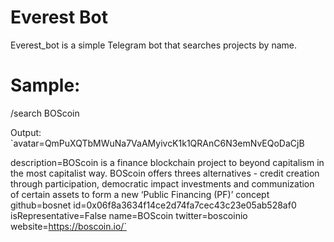 # Everest Bot
Everest_bot is a simple Telegram bot that searches projects by name.

# Sample:

/search BOScoin

Output:
`avatar=QmPuXQTbMWuNa7VaAMyivcK1k1QRAnC6N3emNvEQoDaCjB

description=BOScoin is a finance blockchain project to beyond capitalism in the most capitalist way. BOScoin offers threes alternatives - credit creation through participation, democratic impact investments and communization of certain assets to form a new ‘Public Financing (PF)’ concept
github=bosnet
id=0x06f8a3634f14ce2d74fa7cec43c23e05ab528af0
isRepresentative=False
name=BOScoin
twitter=boscoinio
website=https://boscoin.io/`
